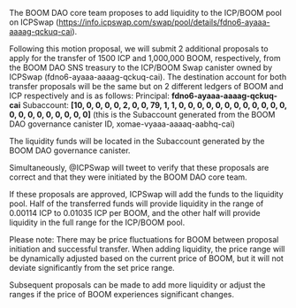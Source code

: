 The BOOM DAO core team proposes to add liquidity to the ICP/BOOM pool on ICPSwap (https://info.icpswap.com/swap/pool/details/fdno6-ayaaa-aaaag-qckuq-cai).

Following this motion proposal, we will submit 2 additional proposals to apply for the transfer of 1500 ICP and 1,000,000 BOOM, respectively, from the BOOM DAO SNS treasury to the ICP/BOOM Swap canister owned by ICPSwap (fdno6-ayaaa-aaaag-qckuq-cai). The destination account for both transfer proposals will be the same but on 2 different ledgers of BOOM and ICP respectively and is as follows:
Principal: **fdno6-ayaaa-aaaag-qckuq-cai**
Subaccount: **[10, 0, 0, 0, 0, 2, 0, 0, 79, 1, 1, 0, 0, 0, 0, 0, 0, 0, 0, 0, 0, 0, 0, 0, 0, 0, 0, 0, 0, 0, 0, 0]** (this is the Subaccount generated from the BOOM DAO governance canister ID, xomae-vyaaa-aaaaq-aabhq-cai)

The liquidity funds will be located in the Subaccount generated by the BOOM DAO governance canister. 

Simultaneously, @ICPSwap will tweet to verify that these proposals are correct and that they were initiated by the BOOM DAO core team.

If these proposals are approved, ICPSwap will add the funds to the liquidity pool. Half of the transferred funds will provide liquidity in the range of 0.00114 ICP to 0.01035 ICP per BOOM, and the other half will provide liquidity in the full range for the ICP/BOOM pool.

Please note: There may be price fluctuations for BOOM between proposal initiation and successful transfer. When adding liquidity, the price range will be dynamically adjusted based on the current price of BOOM, but it will not deviate significantly from the set price range.

Subsequent proposals can be made to add more liquidity or adjust the ranges if the price of BOOM experiences significant changes.
